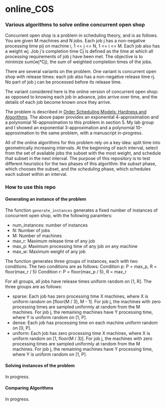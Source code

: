 # online_COS
### Various algorithms to solve online concurrent open shop
Concurrent open shop is a problem in scheduling theory, and is as follows. You are given M machines and N jobs. 
Each job j has a non-negative processing time pij on machine i, 1 <= j <= N, 1 <= i <= M. Each job also has a weight wj.
Job j's completion time Cj is defined as the time at which all processing requirements of job j have been met. The objective
is to minimize sum(wj*Cj), the sum of weighted completion times of the jobs. 

There are several variants on the problem. One variant is concurrent open shop with release times: each job also has a non-negative
release time rj. No part of job j can be processed before its release time.

The variant considered here is the online version of concurrent open shop: as opposed to knowing each job in advance, 
jobs arrive over time, and the details of each job become known once they arrive.

The problem is described in [Order Scheduling Models: Hardness and Algorithms](http://www.cse.iitd.ernet.in/~pandit/sched.pdf). 
The above paper provides an exponential 4-approximation and a polynomial 16-approximation to this problem in section 5.
My lab group and I showed an exponential 3-approximation and a polynomial 10-approximation to the same problem, with a manuscript in-progress. 

All of the online algorithms for this problem rely on a key idea: split time into geometrically increasing intervals. At the beginning of each interval, select from the set of available jobs the subset with the most weight, and schedule that subset in the next interval.
The purpose of this repository is to test different heuristics for the two phases of this algorithm: the _subset_ phase, which chooses the subset, and the _scheduling_ phase, which schedules each subset within an interval. 

### How to use this repo

#### Generating an instance of the problem
The function ``generate_instances`` generates a fixed number of instances of concurrent open shop, with the following paramters:
- num_instances: number of instances
- N: Number of jobs
- M: Number of machines
- max_r: Maximum release time of any job
- max_p: Maximum processing time of any job on any machine
- max_w: Maximum weight of any job

The function generates three groups of instances, each with two conditions. The two conditions are as follows:
Condition p: P = max_p, R = floor(max_r / 5)
Condition r: P = floor(max_p / 5), R = max_r

For all groups, all jobs have release times uniform random on [1, R]. The three groups are as follows:
- sparse: Each job has zero processing time X machines, where X is uniform random on [floor(M / 3), M - 1]. For job j, the machines with zero processing times are sampled uniformly at random from the M machines. For job j, the remaining machines have Y processing time, where Y is uniform random on [1, P]. 
- dense: Each job has processing time on each machine uniform random on [0, P].
- uniform: Each job has zero processing time X machines, where X is uniform random on [1, floor(M / 3)]. For job j, the machines with zero processing times are sampled uniformly at random from the M machines. For job j, the remaining machines have Y processing time, where Y is uniform random on [1, P]. 

#### Solving instances of the problem
In progress. 

#### Comparing Algorithms
In progress.
